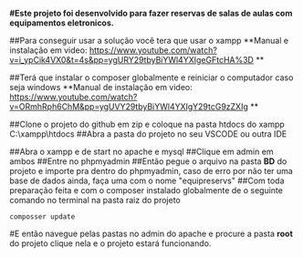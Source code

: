 **#Este projeto foi desenvolvido para fazer reservas de salas de aulas com equipamentos eletronicos.**

##Para conseguir usar a solução você tera que usar o xampp
**Manual e instalação em video: https://www.youtube.com/watch?v=i_ypCik4VX0&t=4s&pp=ygURY29tbyBiYWl4YXIgeGFtcHA%3D
**

##Terá que instalar o composer globalmente e reiniciar o computador caso seja windows 
**Manual de instalação em video: https://www.youtube.com/watch?v=ORmhRph6ChM&pp=ygUVY29tbyBiYWl4YXIgY29tcG9zZXIg
**

##Clone o projeto do github em zip e coloque na pasta htdocs do xampp C:\xampp\htdocs
##Abra a pasta do projeto no seu VSCODE ou outra IDE

##Abra o xampp e de start no apache e mysql
##Clique em admin em ambos
##Entre no phpmyadmin 
##Então pegue o arquivo na pasta **BD** do projeto e importe pra dentro do phpmyadmin, caso de erro por não ter uma base de dados ainda, faça uma com o nome "equipreservs"
##Com toda preparação feita e com o composer instalado globalmente de o seguinte comando no terminal na pasta raiz do projeto
```
composser update
```
#E então navegue pelas pastas no admin do apache e procure a pasta **root** do projeto clique nela e o projeto estará funcionando. 
